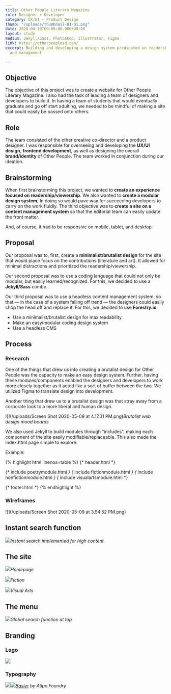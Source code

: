 ```yaml
---
title: Other People Literary Magazine
role: Designer + Developer
category: UX/UI — Product Design
thumb: "/uploads/thumbnail-01-01.png"
date: 2020-04-19T00:00:00.000+00:00
layout: study
medium: Jekyll/Sass, Photoshop, Illustrator, Figma
link: https://otherpeoplesd.com/
excerpt: Building and developing a design system predicated on readership, modularity,
  and management

---
```

## Objective

The objective of this project was to create a website for Other People Literary Magazine. I also had the task of leading a team of designers and developers to build it. In having a team of students that would eventually graduate and go off start adulting, we needed to be mindful of making a site that could easily be passed onto others.

## Role

The team consisted of the other creative co-director and a product designer.  I was responsible for overseeing and developing the **UX/UI design**, **frontend development**, as well as designing the overall **brand/identity** of Other People. The team worked in conjunction during our ideation.

## Brainstorming

When first brainstorming this project, we wanted to **create an experience focused on readership/viewership**. We also wanted to **create a modular design system**; In doing so would pave way for succeeding developers to carry on the work fluidly. The third objective was to **create a site on a content management system** so that the editorial team can easily update the front matter.

And, of course, it had to be responsive on mobile, tablet, and desktop.

## Proposal

Our proposal was to, first, create a **minimalist/brutalist design** for the site that would place focus on the contributions (literature and art). It allowed for minimal distractions and prioritized the readership/viewership.

Our second proposal was to use a coding language that could not only be modular, but easily learned/recognized. For this, we decided to use a **Jekyll/Sass** combo.

Our third proposal was to use a headless content management system, so that — in the case of a system falling off trend — the designers could easily chop the head off and replace it. For this, we decided to use **Forestry.io**.

* Use a minimalist/brutalist design for max readability.
* Make an easy/modular coding design system
* Use a headless CMS

## Process

### Research

One of the things that drew us into creating a brutalist design for Other People was the capacity to make an easy design system. Further, having these modules/components enabled the designers and developers to work more closely together as it acted like a sort of buffer between the two. We utilized Figma to translate design into development.

Another thing that drew us to a brutalist design was that stray away from a corporate look to a more liberal and human design.

![](/uploads/Screen Shot 2020-05-09 at 4.17.31 PM.png)_Brutalist web design mood boards_

We also used Jekyll to build modules through "includes", making each component of the site easily modifiable/replaceable. This also made the index.html page simple to explore.

Example:

{% highlight html linenos=table %}
{* header.html *}

<!-- LITERATURE MODULES OR SOMETHING -->
{* include poetrymodule.html _}
{_ include fictionmodule.html _}
{_ include nonfictionmodule.html _}
{_ include visualartsmodule.html *}

{* footer.html *}
{% endhighlight %}

### Wireframes

![](/uploads/Screen Shot 2020-05-09 at 3.54.52 PM.png)

## Instant search function

![](/uploads/screen-shot-2021-02-06-at-11-05-19-am.png)_Instant search implemented for high content_

## The site

![](/uploads/screen-shot-2021-02-06-at-11-09-09-am.png)_Homepage_

![](/uploads/screen-shot-2021-02-06-at-11-04-39-am.png)_Fiction_

![](/uploads/screen-shot-2021-02-06-at-11-05-38-am.png)_Visual Arts_

## The menu

![](/uploads/screen-shot-2021-02-06-at-11-04-59-am.png)_Global search function at top_

## Branding

### Logo

![](/uploads/56E20A87-FC33-4B52-9B77-0669479E46D3.JPG)

### Typography

![](/uploads/basier-font-06.jpg)![](/uploads/basier-font-03.jpg)_[_Basier_](https://www.atipofoundry.com/fonts/basier) by Atipo Foundry_